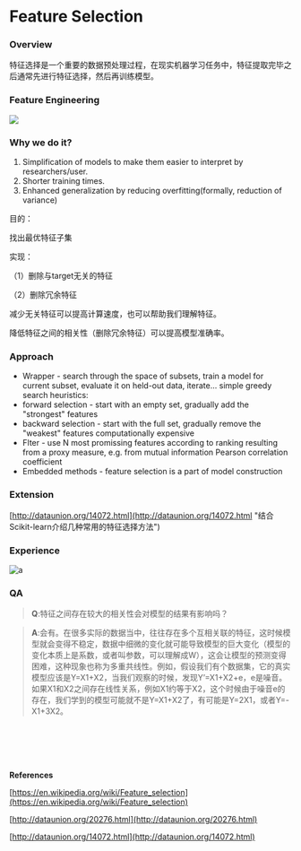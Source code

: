 # Feature Selection

### Overview

特征选择是一个重要的数据预处理过程，在现实机器学习任务中，特征提取完毕之后通常先进行特征选择，然后再训练模型。

### Feature Engineering

![](http://7nj1qk.com1.z0.glb.clouddn.com/@/feature_engineering/intro/feature_engineering.jpg)
### Why we do it?

1. Simplification of models to make them easier to interpret by researchers/user.
2. Shorter training times.
3. Enhanced generalization by reducing overfitting(formally, reduction of variance)

目的：

找出最优特征子集

实现：

（1）删除与target无关的特征

（2）删除冗余特征

减少无关特征可以提高计算速度，也可以帮助我们理解特征。

降低特征之间的相关性（删除冗余特征）可以提高模型准确率。

### Approach

- Wrapper - search through the space of subsets, train a model
for current subset, evaluate it on held-out data, iterate...
simple greedy search heuristics:
 - forward selection - start with an empty set, gradually add the
"strongest" features
 - backward selection - start with the full set, gradually remove
the "weakest" features
computationally expensive
- Flter - use N most promissing features according to ranking
resulting from a proxy measure, e.g. from
mutual information
Pearson correlation coefficient
- Embedded methods - feature selection is a part of model
construction

### Extension

[http://dataunion.org/14072.html](http://dataunion.org/14072.html "结合Scikit-learn介绍几种常用的特征选择方法")

### Experience
![a](http://i.imgur.com/EFzPJNS.png)

### QA

>**Q**:特征之间存在较大的相关性会对模型的结果有影响吗？

>**A**:会有。在很多实际的数据当中，往往存在多个互相关联的特征，这时候模型就会变得不稳定，数据中细微的变化就可能导致模型的巨大变化（模型的变化本质上是系数，或者叫参数，可以理解成W），这会让模型的预测变得困难，这种现象也称为多重共线性。例如，假设我们有个数据集，它的真实模型应该是Y=X1+X2，当我们观察的时候，发现Y’=X1+X2+e，e是噪音。如果X1和X2之间存在线性关系，例如X1约等于X2，这个时候由于噪音e的存在，我们学到的模型可能就不是Y=X1+X2了，有可能是Y=2X1，或者Y=-X1+3X2。

<br>
<br>
<br>
<br>

**References**

[https://en.wikipedia.org/wiki/Feature_selection](https://en.wikipedia.org/wiki/Feature_selection)

[http://dataunion.org/20276.html](http://dataunion.org/20276.html)

[http://dataunion.org/14072.html](http://dataunion.org/14072.html)